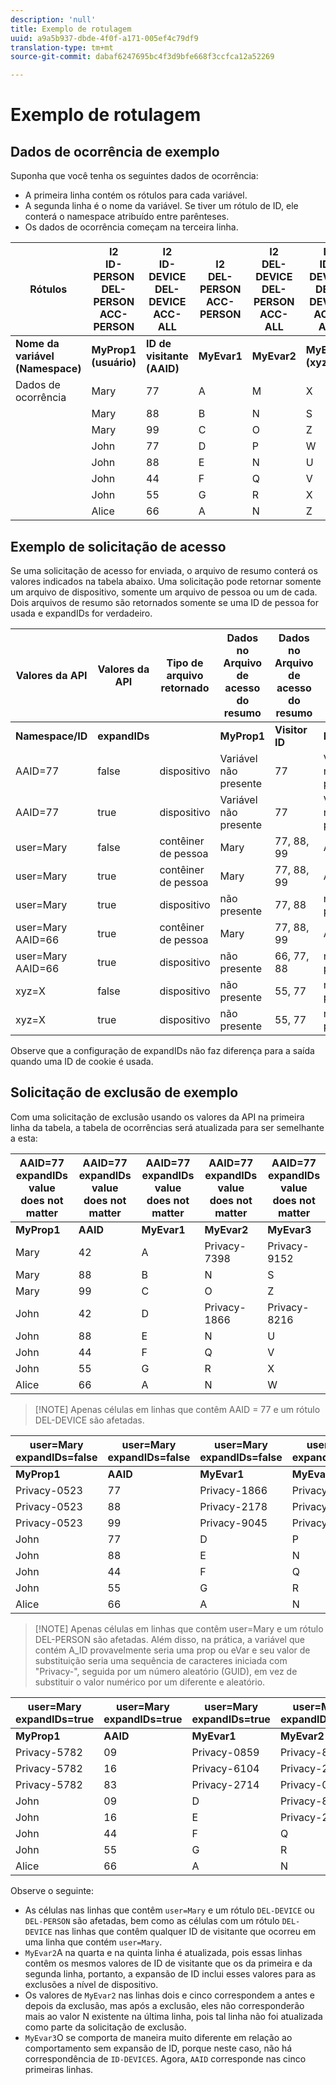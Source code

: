 ```yaml
---
description: 'null'
title: Exemplo de rotulagem
uuid: a9a5b937-dbde-4f0f-a171-005ef4c79df9
translation-type: tm+mt
source-git-commit: dabaf6247695bc4f3d9bfe668f3ccfca12a52269

---
```



# Exemplo de rotulagem

## Dados de ocorrência de exemplo

Suponha que você tenha os seguintes dados de ocorrência:

* A primeira linha contém os rótulos para cada variável.
* A segunda linha é o nome da variável. Se tiver um rótulo de ID, ele conterá o namespace atribuído entre parênteses.
* Os dados de ocorrência começam na terceira linha.

| Rótulos | I2<br>ID-PERSON<br>DEL-PERSON<br>ACC-PERSON | I2<br>ID-DEVICE<br>DEL-DEVICE<br>ACC-ALL | I2<br>DEL-PERSON<br>ACC-PERSON | I2<br>DEL-DEVICE<br>DEL-PERSON<br>ACC-ALL | I2<br>ID-DEVICE<br>DEL-DEVICE<br>ACC-ALL |
|---|---|---|---|---|---|
| **Nome da variável **<br>**(Namespace)** | **MyProp1 **<br>**(usuário)** | **ID de visitante **<br>**(AAID)** | **MyEvar1** | **MyEvar2** | **MyEvar3 **<br>**(xyz)** |
| Dados de ocorrência | Mary | 77 | A | M | X |
|  | Mary | 88 | B | N | S |
|  | Mary | 99 | C | O | Z |
|  | John | 77 | D | P | W |
|  | John | 88 | E | N | U |
|  | John | 44 | F | Q | V |
|  | John | 55 | G | R | X |
|  | Alice | 66 | A | N | Z |

## Exemplo de solicitação de acesso

Se uma solicitação de acesso for enviada, o arquivo de resumo conterá os valores indicados na tabela abaixo. Uma solicitação pode retornar somente um arquivo de dispositivo, somente um arquivo de pessoa ou um de cada. Dois arquivos de resumo são retornados somente se uma ID de pessoa for usada e expandIDs for verdadeiro.

| Valores da API | Valores da API | Tipo de arquivo retornado | Dados no <br>Arquivo de acesso do resumo | Dados no <br>Arquivo de acesso do resumo | Dados no <br>Arquivo de acesso do resumo | Dados no <br>Arquivo de acesso do resumo | Dados no <br>Arquivo de acesso do resumo |
|--- |--- |--- |---|---|---|---|---|
| **Namespace/ID** | **expandIDs** |  | **MyProp1** | **Visitor ID** | **MyEvar1** | **MyEvar2** | **MyEvar3** |
| AAID=77 | false | dispositivo | Variável não presente | 77 | Variável não presente | M, P | X, W |
| AAID=77 | true | dispositivo | Variável não presente | 77 | Variável não presente | M, P | X, W |
| user=Mary  | false | contêiner de pessoa | Mary | 77, 88, 99 | A, B, C | M, N, O | X, Y, Z |
| user=Mary | true | contêiner de pessoa | Mary | 77, 88, 99 | A, B, C | M, N, O | X, Y, Z |
| user=Mary | true | dispositivo | não presente | 77, 88 | não presente | N, P | U, W |
| user=Mary AAID=66 | true | contêiner de pessoa | Mary | 77, 88, 99 | A, B, C | M, N, O | X, Y, Z |
| user=Mary AAID=66 | true | dispositivo | não presente | 66, 77, 88 | não presente | N, P | U, W, Z |
| xyz=X | false | dispositivo | não presente | 55, 77 | não presente | M, R | X |
| xyz=X | true | dispositivo | não presente | 55, 77 | não presente | M, P, R | W, X |

Observe que a configuração de expandIDs não faz diferença para a saída quando uma ID de cookie é usada.

## Solicitação de exclusão de exemplo

Com uma solicitação de exclusão usando os valores da API na primeira linha da tabela, a tabela de ocorrências será atualizada para ser semelhante a esta:

| AAID=77 expandIDs value<br>does not matter | AAID=77 expandIDs value<br>does not matter | AAID=77 expandIDs value<br>does not matter | AAID=77 expandIDs value<br>does not matter | AAID=77 expandIDs value<br>does not matter |
|---|---|---|---|---|
| **MyProp1** | **AAID** | **MyEvar1** | **MyEvar2** | **MyEvar3** |
| Mary | 42 | A | Privacy-7398 | Privacy-9152 |
| Mary | 88 | B | N | S |
| Mary | 99 | C | O | Z |
| John | 42 | D | Privacy-1866 | Privacy-8216 |
| John | 88 | E | N | U |
| John | 44 | F | Q | V |
| John | 55 | G | R | X |
| Alice | 66 | A | N | W |

>[!NOTE] Apenas células em linhas que contêm AAID = 77 e um rótulo DEL-DEVICE são afetadas.

| user=Mary<br>expandIDs=false | user=Mary<br>expandIDs=false | user=Mary<br>expandIDs=false | user=Mary<br>expandIDs=false | user=Mary<br>expandIDs=false |
|--- |---|---|---|---|
| **MyProp1** | **AAID** | **MyEvar1** | **MyEvar2** | **MyEvar3** |
| Privacy-0523 | 77 | Privacy-1866 | Privacy-3681 | X |
| Privacy-0523 | 88 | Privacy-2178 | Privacy-1975 | S |
| Privacy-0523 | 99 | Privacy-9045 | Privacy-2864 | Z |
| John | 77 | D | P | W |
| John | 88 | E | N | U |
| John | 44 | F | Q | V |
| John | 55 | G | R | X |
| Alice | 66 | A | N | W |

>[!NOTE] Apenas células em linhas que contêm user=Mary e um rótulo DEL-PERSON são afetadas. Além disso, na prática, a variável que contém A_ID provavelmente seria uma prop ou eVar e seu valor de substituição seria uma sequência de caracteres iniciada com &quot;Privacy-&quot;, seguida por um número aleatório (GUID), em vez de substituir o valor numérico por um diferente e aleatório.

| user=Mary<br>expandIDs=true | user=Mary<br>expandIDs=true | user=Mary<br>expandIDs=true | user=Mary<br>expandIDs=true | user=Mary<br>expandIDs=true |
|--- |---|---|---|---|
| **MyProp1** | **AAID** | **MyEvar1** | **MyEvar2** | **MyEvar3** |
| Privacy-5782 | 09 | Privacy-0859 | Privacy-8183 | Privacy-9152 |
| Privacy-5782 | 16 | Privacy-6104 | Privacy-2911 | Privacy-6821 |
| Privacy-5782 | 83 | Privacy-2714 | Privacy-0219 | Privacy-4395 |
| John | 09 | D | Privacy-8454 | Privacy-8216 |
| John | 16 | E | Privacy-2911 | Privacy-2930 |
| John | 44 | F | Q | V |
| John | 55 | G | R | X |
| Alice | 66 | A | N | W |

Observe o seguinte:

* As células nas linhas que contêm `user=Mary` e um rótulo `DEL-DEVICE` ou `DEL-PERSON` são afetadas, bem como as células com um rótulo `DEL-DEVICE` nas linhas que contêm qualquer ID de visitante que ocorreu em uma linha que contém `user=Mary`.
* `MyEvar2`A na quarta e na quinta linha é atualizada, pois essas linhas contêm os mesmos valores de ID de visitante que os da primeira e da segunda linha, portanto, a expansão de ID inclui esses valores para as exclusões a nível de dispositivo.
* Os valores de `MyEvar2` nas linhas dois e cinco correspondem a antes e depois da exclusão, mas após a exclusão, eles não corresponderão mais ao valor N existente na última linha, pois tal linha não foi atualizada como parte da solicitação de exclusão.
* `MyEvar3`O se comporta de maneira muito diferente em relação ao comportamento sem expansão de ID, porque neste caso, não há correspondência de `ID-DEVICES`. Agora, `AAID` corresponde nas cinco primeiras linhas.
